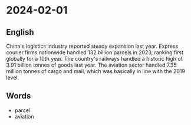 # 2024-02-01

## English
China's logistics industry reported steady
expansion last year. Express courier firms
nationwide handled 132 billion parcels in
2023, ranking first globally for a 10th year.
The country's railways handled a historic
high of 3.91 billion tonnes of goods last
year. The aviation sector handled 7.35
million tonnes of cargo and mail, which
was basically in line with the 2019 level.

## Words
* parcel
* aviation
